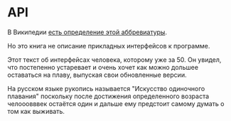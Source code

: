 # API

В Википедии [есть определение этой аббревиатуры](https://ru.wikipedia.org/wiki/API).

Но это книга не описание прикладных интерфейсов к программе.

Этот текст об интерфейсах человека, которому уже за 50. Он увидел, что постепенно устаревает и очень хочет как можно дольшее оставаться на плаву, выпуская свои обновленные версии.

На русском языке рукопись называется "Искусство одиночного плавания" поскольку после достижения определенного возраста челооовввек остаётся один и дальше ему предстоит самому думать о том как выживать.

